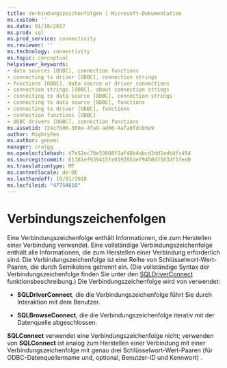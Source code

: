 ```yaml
---
title: Verbindungszeichenfolgen | Microsoft-Dokumentation
ms.custom: ''
ms.date: 01/19/2017
ms.prod: sql
ms.prod_service: connectivity
ms.reviewer: ''
ms.technology: connectivity
ms.topic: conceptual
helpviewer_keywords:
- data sources [ODBC], connection functions
- connecting to driver [ODBC], connection strings
- functions [ODBC], data source or driver connections
- connection strings [ODBC], about connection strings
- connecting to data source [ODBC], connection strings
- connecting to data source [ODBC], functions
- connecting to driver [ODBC], functions
- connection functions [ODBC]
- ODBC drivers [ODBC], connection functions
ms.assetid: 724c7b86-300a-4fa9-ad96-4afa0fdcb3e9
author: MightyPen
ms.author: genemi
manager: craigg
ms.openlocfilehash: d7e52ec70e53608f1af48b4abcd2dd1edb4fc454
ms.sourcegitcommit: 61381ef939415fe019285def9450d7583df1fed0
ms.translationtype: MT
ms.contentlocale: de-DE
ms.lasthandoff: 10/01/2018
ms.locfileid: "47754618"
---
```

# <a name="connection-strings"></a>Verbindungszeichenfolgen
Eine Verbindungszeichenfolge enthält Informationen, die zum Herstellen einer Verbindung verwendet. Eine vollständige Verbindungszeichenfolge enthält alle Informationen, die zum Herstellen einer Verbindung erforderlich sind. Die Verbindungszeichenfolge ist eine Reihe von Schlüsselwort-Wert-Paaren, die durch Semikolons getrennt ein. (Die vollständige Syntax der Verbindungszeichenfolge finden Sie unter den [SQLDriverConnect](../../../odbc/reference/syntax/sqldriverconnect-function.md) funktionsbeschreibung.) Die Verbindungszeichenfolge wird von verwendet:  
  
-   **SQLDriverConnect**, die die Verbindungszeichenfolge führt Sie durch Interaktion mit dem Benutzer.  
  
-   **SQLBrowseConnect**, die die Verbindungszeichenfolge iterativ mit der Datenquelle abgeschlossen.  
  
 **SQLConnect** verwendet eine Verbindungszeichenfolge nicht; verwenden von **SQLConnect** ist analog zum Herstellen einer Verbindung mit einer Verbindungszeichenfolge mit genau drei Schlüsselwort-Wert-Paaren (für ODBC-Datenquellenname und, optional, Benutzer-ID und Kennwort) .
